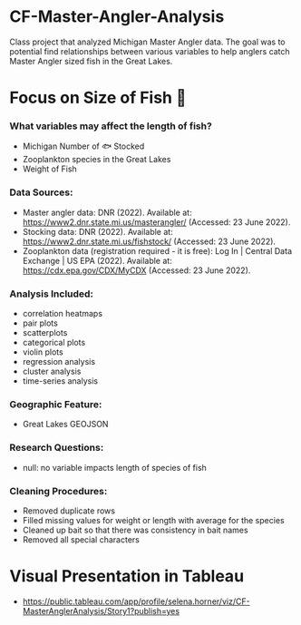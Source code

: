 # CF-Master-Angler-Analysis
Class project that analyzed Michigan Master Angler data. The goal was to potential find relationships between various variables to help anglers catch Master Angler sized fish in the Great Lakes.
# Focus on Size of Fish 🎣
  ### What variables may affect the length of fish?
  - Michigan Number of 🐟 Stocked
  - Zooplankton species in the Great Lakes
- Weight of Fish
### Data Sources:
- Master angler data: DNR (2022). Available at: https://www2.dnr.state.mi.us/masterangler/ (Accessed: 23 June 2022).
- Stocking data: DNR (2022). Available at: https://www2.dnr.state.mi.us/fishstock/ (Accessed: 23 June 2022).
- Zooplankton data (registration required - it is free): Log In | Central Data Exchange | US EPA (2022). Available at: https://cdx.epa.gov/CDX/MyCDX (Accessed: 23 June 2022).
### Analysis Included:
- correlation heatmaps
- pair plots
- scatterplots
- categorical plots
- violin plots
- regression analysis
- cluster analysis
- time-series analysis
### Geographic Feature:
- Great Lakes GEOJSON
### Research Questions:
- null: no variable impacts length of species of fish
### Cleaning Procedures:
- Removed duplicate rows
- Filled missing values for weight or length with average for the species
- Cleaned up bait so that there was consistency in bait names
- Removed all special characters
 # Visual Presentation in Tableau
 - https://public.tableau.com/app/profile/selena.horner/viz/CF-MasterAnglerAnalysis/Story1?publish=yes
